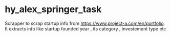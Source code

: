 # hy_alex_springer_task
Scrapper to scrap startup info from https://www.project-a.com/en/portfolio. 
It extracts info like startup founded year , its category , investement type etc


